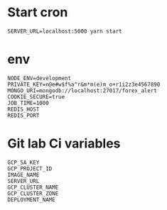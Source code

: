 # Start cron
```
SERVER_URL=localhost:5000 yarn start
```

# env
```
NODE_ENV=development
PRIVATE_KEY=n@e#w$f%a^r&m*m(e)m_o+r1i2z3e4567890
MONGO_URI=mongodb://localhost:27017/forex_alert
COOKIE_SECURE=true
JOB_TIME=1000
REDIS_HOST
REDIS_PORT
```

# Git lab Ci variables
```
GCP_SA_KEY
GCP_PROJECT_ID
IMAGE_NAME
SERVER_URL
GCP_CLUSTER_NAME
GCP_CLUSTER_ZONE
DEPLOYMENT_NAME
```
